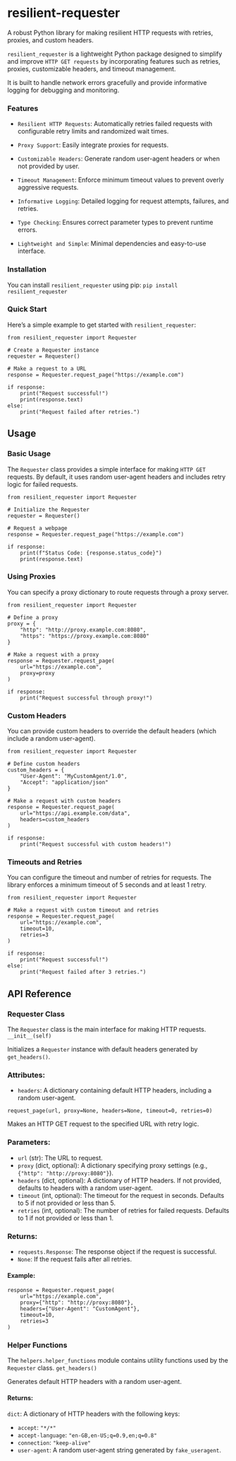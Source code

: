 # resilient-requester

A robust Python library for making resilient HTTP requests with retries, proxies, and custom headers.

`resilient_requester` is a lightweight Python package designed to simplify and improve `HTTP GET requests` by incorporating features such as retries, proxies, customizable headers, and timeout management.

It is built to handle network errors gracefully and provide informative logging for debugging and monitoring.

### Features

- `Resilient HTTP Requests`: Automatically retries failed requests with configurable retry limits and randomized wait times.

- `Proxy Support`: Easily integrate proxies for requests.

- `Customizable Headers`: Generate random user-agent headers or when not provided by user.

- `Timeout Management`: Enforce minimum timeout values to prevent overly aggressive requests. 

- `Informative Logging`: Detailed logging for request attempts, failures, and retries.

- `Type Checking`: Ensures correct parameter types to prevent runtime errors.
    
- `Lightweight and Simple`: Minimal dependencies and easy-to-use interface.

### Installation

You can install `resilient_requester` using pip:
`pip install resilient_requester`

### Quick Start

Here’s a simple example to get started with `resilient_requester`:

```
from resilient_requester import Requester

# Create a Requester instance
requester = Requester()

# Make a request to a URL
response = Requester.request_page("https://example.com")

if response:
    print("Request successful!")
    print(response.text)
else:
    print("Request failed after retries.")
```

## Usage
### Basic Usage
The `Requester` class provides a simple interface for making `HTTP GET` requests. By default, it uses random user-agent headers and includes retry logic for failed requests.

```
from resilient_requester import Requester

# Initialize the Requester
requester = Requester()

# Request a webpage
response = Requester.request_page("https://example.com")

if response:
    print(f"Status Code: {response.status_code}")
    print(response.text)
```

### Using Proxies

You can specify a proxy dictionary to route requests through a proxy server.

```
from resilient_requester import Requester

# Define a proxy
proxy = {
    "http": "http://proxy.example.com:8080",
    "https": "https://proxy.example.com:8080"
}

# Make a request with a proxy
response = Requester.request_page(
    url="https://example.com",
    proxy=proxy
)

if response:
    print("Request successful through proxy!")
```

### Custom Headers

You can provide custom headers to override the default headers (which include a random user-agent).

```
from resilient_requester import Requester

# Define custom headers
custom_headers = {
    "User-Agent": "MyCustomAgent/1.0",
    "Accept": "application/json"
}

# Make a request with custom headers
response = Requester.request_page(
    url="https://api.example.com/data",
    headers=custom_headers
)

if response:
    print("Request successful with custom headers!")
```

### Timeouts and Retries

You can configure the timeout and number of retries for requests. The library enforces a minimum timeout of 5 seconds and at least 1 retry.

```
from resilient_requester import Requester

# Make a request with custom timeout and retries
response = Requester.request_page(
    url="https://example.com",
    timeout=10,
    retries=3
)

if response:
    print("Request successful!")
else:
    print("Request failed after 3 retries.")
```

## API Reference
### Requester Class

The `Requester` class is the main interface for making HTTP requests.
`__init__(self)`

Initializes a `Requester` instance with default headers generated by `get_headers()`.

### Attributes:

- `headers`: A dictionary containing default HTTP headers, including a random user-agent.

`request_page(url, proxy=None, headers=None, timeout=0, retries=0)`

Makes an HTTP GET request to the specified URL with retry logic.

### Parameters:

- `url` (str): The URL to request.
- `proxy` (dict, optional): A dictionary specifying proxy settings (e.g., `{"http": "http://proxy:8080"}`).
- `headers` (dict, optional): A dictionary of HTTP headers. If not provided, defaults to headers with a random user-agent.
- `timeout` (int, optional): The timeout for the request in seconds. Defaults to 5 if not provided or less than 5.
- `retries` (int, optional): The number of retries for failed requests. Defaults to 1 if not provided or less than 1.

### Returns:

- `requests.Response`: The response object if the request is successful.
- `None`: If the request fails after all retries.

#### Example:

```
response = Requester.request_page(
    url="https://example.com",
    proxy={"http": "http://proxy:8080"},
    headers={"User-Agent": "CustomAgent"},
    timeout=10,
    retries=3
)
```

### Helper Functions

The `helpers.helper_functions` module contains utility functions used by the `Requester` class.
`get_headers()`

Generates default HTTP headers with a random user-agent.

#### Returns:

`dict`: A dictionary of HTTP headers with the following keys:
- `accept`: `"*/*"`
- `accept-language`: `"en-GB,en-US;q=0.9,en;q=0.8"`
- `connection`: `"keep-alive"`
- `user-agent`: A random user-agent string generated by `fake_useragent`.